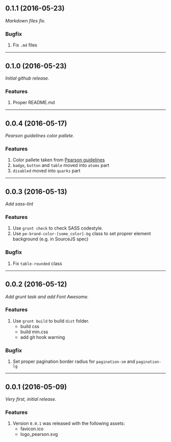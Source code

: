 ## 0.1.1 (2016-05-23)
_Markdown files fix._
### Bugfix
1. Fix `.md` files

------

## 0.1.0 (2016-05-23)
_Initial github release._
### Features
1. Proper README.md

------

## 0.0.4 (2016-05-17)
_Pearson guidelines color pallete._
### Features
1. Color pallete taken from [Pearson guidelines](https://brand.pearson.com/brand-toolkit/assets-templates.html)
2. `badge`, `button` and `table` moved into `atoms` part
3. `disabled` moved into `quarks` part

------

## 0.0.3 (2016-05-13)
_Add sass-lint_
### Features
1. Use `grunt check` to check SASS codestyle.
2. Use `pe-brand-color-[some_color]-bg` class to set proprer element background (e.g. in SourceJS spec)

### Bugfix
1. Fix `table-rounded` class

------

## 0.0.2 (2016-05-12)
_Add grunt task and add Font Awesome._
### Features
1. Use `grunt build` to build `dist` folder.
    * build css
    * build min.css
    * add git hook warning

### Bugfix
1. Set proper pagination border radius for `pagination-sm` and `pagination-lg`

------

## 0.0.1 (2016-05-09)
_Very first, initial release._
### Features
1. Version `0.0.1` was released with the following assets:
    * favicon.ico
    * logo_pearson.svg
